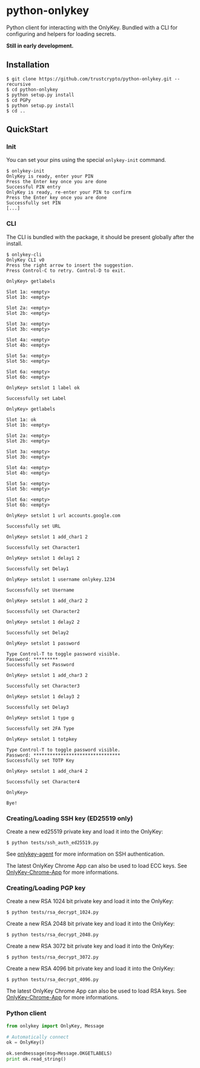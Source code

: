 # python-onlykey

Python client for interacting with the OnlyKey. Bundled with a CLI for configuring and helpers for loading secrets.

**Still in early development.**

## Installation

```
$ git clone https://github.com/trustcrypto/python-onlykey.git --recursive
$ cd python-onlykey
$ python setup.py install
$ cd PGPy
$ python setup.py install
$ cd ..
```

## QuickStart

### Init

You can set your pins using the special `onlykey-init` command.

```
$ onlykey-init
OnlyKey is ready, enter your PIN
Press the Enter key once you are done
Successful PIN entry
OnlyKey is ready, re-enter your PIN to confirm
Press the Enter key once you are done
Successfully set PIN
[...]
```


### CLI

The CLI is bundled with the package, it should be present globally after the install.

```
$ onlykey-cli
OnlyKey CLI v0
Press the right arrow to insert the suggestion.
Press Control-C to retry. Control-D to exit.

OnlyKey> getlabels

Slot 1a: <empty>
Slot 1b: <empty>

Slot 2a: <empty>
Slot 2b: <empty>

Slot 3a: <empty>
Slot 3b: <empty>

Slot 4a: <empty>
Slot 4b: <empty>

Slot 5a: <empty>
Slot 5b: <empty>

Slot 6a: <empty>
Slot 6b: <empty>

OnlyKey> setslot 1 label ok

Successfully set Label

OnlyKey> getlabels

Slot 1a: ok
Slot 1b: <empty>

Slot 2a: <empty>
Slot 2b: <empty>

Slot 3a: <empty>
Slot 3b: <empty>

Slot 4a: <empty>
Slot 4b: <empty>

Slot 5a: <empty>
Slot 5b: <empty>

Slot 6a: <empty>
Slot 6b: <empty>

OnlyKey> setslot 1 url accounts.google.com

Successfully set URL

OnlyKey> setslot 1 add_char1 2

Successfully set Character1

OnlyKey> setslot 1 delay1 2

Successfully set Delay1

OnlyKey> setslot 1 username onlykey.1234

Successfully set Username

OnlyKey> setslot 1 add_char2 2

Successfully set Character2

OnlyKey> setslot 1 delay2 2

Successfully set Delay2

OnlyKey> setslot 1 password

Type Control-T to toggle password visible.
Password: *********
Successfully set Password

OnlyKey> setslot 1 add_char3 2

Successfully set Character3

OnlyKey> setslot 1 delay3 2

Successfully set Delay3

OnlyKey> setslot 1 type g

Successfully set 2FA Type

OnlyKey> setslot 1 totpkey

Type Control-T to toggle password visible.
Password: ********************************
Successfully set TOTP Key

OnlyKey> setslot 1 add_char4 2

Successfully set Character4

OnlyKey> 

Bye!
```

### Creating/Loading SSH key (ED25519 only)

Create a new ed25519 private key and load it into the OnlyKey:

```
$ python tests/ssh_auth_ed25519.py
```

See [onlykey-agent](https://github.com/trustcrypto/onlykey-agent) for more information on SSH authentication.

The latest OnlyKey Chrome App can also be used to load ECC keys. See [OnlyKey-Chrome-App](https://github.com/trustcrypto/OnlyKey-Chrome-App) for more informations.


### Creating/Loading PGP key 

Create a new RSA 1024 bit private key and load it into the OnlyKey:

```
$ python tests/rsa_decrypt_1024.py
```

Create a new RSA 2048 bit private key and load it into the OnlyKey:

```
$ python tests/rsa_decrypt_2048.py
```

Create a new RSA 3072 bit private key and load it into the OnlyKey:

```
$ python tests/rsa_decrypt_3072.py
```

Create a new RSA 4096 bit private key and load it into the OnlyKey:

```
$ python tests/rsa_decrypt_4096.py
```

The latest OnlyKey Chrome App can also be used to load RSA keys. See [OnlyKey-Chrome-App](https://github.com/trustcrypto/OnlyKey-Chrome-App) for more informations.


### Python client

```python
from onlykey import OnlyKey, Message

# Automatically connect
ok = OnlyKey()

ok.sendmessage(msg=Message.OKGETLABELS)
print ok.read_string()
```

